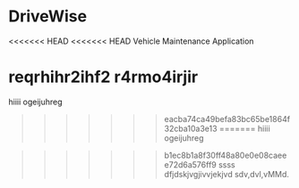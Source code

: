 # DriveWise
<<<<<<< HEAD
<<<<<<< HEAD
Vehicle Maintenance Application

reqrhihr2ihf2
r4rmo4irjir
=======
hiiii
ogeijuhreg

>>>>>>> eacba74ca49befa83bc65be1864f32cba10a3e13
=======
hiiii
ogeijuhreg

>>>>>>> b1ec8b1a8f30ff48a80e0e08caeee72d6a576ff9
>>>>>>> ssss
dfjdskjvgjivvjekjvd
sdv,dvl,vMMd.
